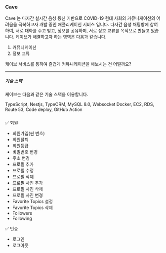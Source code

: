 ### Cave

Cave 는 다자간 실시간 음성 통신 기반으로 COVID-19 현대 사회의 커뮤니케이션의 어려움을 극복하고자 개발 중인 애플리케이션 서비스 입니다.
다자간 음성 채팅방에 참여하여, 서로 대화를 주고 받고, 정보를 공유하며, 서로 상호 교류를 목적으로 만들고 있습니다. 케이브가 해결하고자 하는 영역은 다음과 같습니다.

1. 커뮤니케이션
2. 정보 교류

케이브 서비스를 통하여 즐겁게 커뮤니케이션을 해보시는 건 어떨까요?

---

##### 기술 스택

케이브는 다음과 같은 기술 스택을 이용합니다.

TypeScript, Nestjs, TypeORM, MySQL 8.0, Websocket
Docker, EC2, RDS, Route 53, Code deploy, GitHub Action

#####
✅ 회원
- 회원가입(핀 번호)
- 회원탈퇴
- 회원등급
- 비밀번호 변경
- 주소 변경
- 프로필 추가
- 프로필 수정
- 프로필 삭제
- 프로필 사진 추가
- 프로필 사진 삭제
- 프로필 사진 변경
- Favorite Topics 설정
- Favorite Topics 삭제
- Followers
- Following

✅ 인증
- 로그인
- 로그아웃


